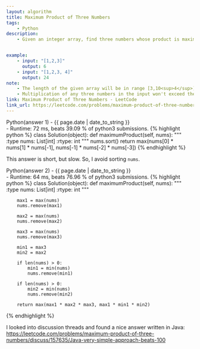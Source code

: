 ```yaml
---
layout: algorithm
title: Maximum Product of Three Numbers
tags: 
    - Python
description: 
    - Given an integer array, find three numbers whose product is maximum and output the maximum product.


example: 
    - input: "[1,2,3]"
      output: 6
    - input: "[1,2,3, 4]"
      output: 24
note: 
    - The length of the given array will be in range [3,10<sup>4</sup>] and all elements are in the range [-1000, 1000].
    - Multiplication of any three numbers in the input won't exceed the range of 32-bit signed integer.
link: Maximum Product of Three Numbers - LeetCode
link_url: https://leetcode.com/problems/maximum-product-of-three-numbers/description/
---
```


<div>Python(answer 1)<span class="write-date"> - {{ page.date | date_to_string }}</span></div>
- Runtime: 72 ms, beats 39.09 % of python3 submissions.
{% highlight python %}
class Solution(object):
    def maximumProduct(self, nums):
        """
        :type nums: List[int]
        :rtype: int
        """       
        nums.sort()
        return max(nums[0] * nums[1] * nums[-1], nums[-1] * nums[-2] * nums[-3])
{% endhighlight %}

This answer is short, but slow. So, I avoid sorting `nums`.

<div>Python(answer 2)<span class="write-date"> - {{ page.date | date_to_string }}</span></div>
- Runtime: 64 ms, beats 76.96 % of python3 submissions.
{% highlight python %}
class Solution(object):
    def maximumProduct(self, nums):
        """
        :type nums: List[int]
        :rtype: int
        """
        
        max1 = max(nums)
        nums.remove(max1)
        
        max2 = max(nums)
        nums.remove(max2)
        
        max3 = max(nums)
        nums.remove(max3)
        
        min1 = max3
        min2 = max2
        
        if len(nums) > 0:
            min1 = min(nums)
            nums.remove(min1)
            
        if len(nums) > 0:
            min2 = min(nums)
            nums.remove(min2)
        
        return max(max1 * max2 * max3, max1 * min1 * min2)
{% endhighlight %}

I looked into discussion threads and found a nice answer written in Java:
<a href="https://leetcode.com/problems/maximum-product-of-three-numbers/discuss/157635/Java-very-simple-approach-beats-100">https://leetcode.com/problems/maximum-product-of-three-numbers/discuss/157635/Java-very-simple-approach-beats-100</a>
